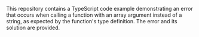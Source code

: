 This repository contains a TypeScript code example demonstrating an error that occurs when calling a function with an array argument instead of a string, as expected by the function's type definition. The error and its solution are provided.